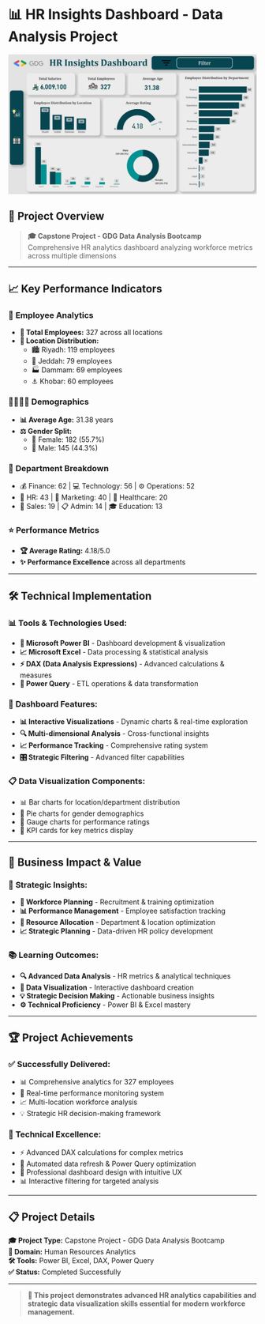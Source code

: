 # 📊 HR Insights Dashboard - Data Analysis Project

![HR Dashboard](hr-dashboard.png)

## 🎯 **Project Overview**

> **🎓 Capstone Project - GDG Data Analysis Bootcamp**  
> Comprehensive HR analytics dashboard analyzing workforce metrics across multiple dimensions

---

## 📈 **Key Performance Indicators**

### 👥 **Employee Analytics**
- **🏢 Total Employees:** 327 across all locations
- **📍 Location Distribution:**
  - 🏙️ Riyadh: 119 employees
  - 🌊 Jeddah: 79 employees  
  - 🏭 Dammam: 69 employees
  - ⚓ Khobar: 60 employees

### 👨‍👩‍👧‍👦 **Demographics**
- **📊 Average Age:** 31.38 years
- **⚖️ Gender Split:**
  - 👩 Female: 182 (55.7%)
  - 👨 Male: 145 (44.3%)

### 🏢 **Department Breakdown**
- 💰 Finance: 62 | 💻 Technology: 56 | ⚙️ Operations: 52
- 👥 HR: 43 | 📱 Marketing: 40 | 🏥 Healthcare: 20
- 💼 Sales: 19 | 📋 Admin: 14 | 🎓 Education: 13

### ⭐ **Performance Metrics**
- **🏆 Average Rating:** 4.18/5.0
- **✨ Performance Excellence** across all departments

---

## 🛠️ **Technical Implementation**

### 📊 **Tools & Technologies Used:**
- **🎯 Microsoft Power BI** - Dashboard development & visualization
- **📈 Microsoft Excel** - Data processing & statistical analysis
- **⚡ DAX (Data Analysis Expressions)** - Advanced calculations & measures
- **🔄 Power Query** - ETL operations & data transformation

### 🎨 **Dashboard Features:**
- **📊 Interactive Visualizations** - Dynamic charts & real-time exploration
- **🔍 Multi-dimensional Analysis** - Cross-functional insights
- **📈 Performance Tracking** - Comprehensive rating system
- **🎛️ Strategic Filtering** - Advanced filter capabilities

### 📋 **Data Visualization Components:**
- 📊 Bar charts for location/department distribution
- 🥧 Pie charts for gender demographics  
- 📏 Gauge charts for performance ratings
- 📱 KPI cards for key metrics display

---

## 💼 **Business Impact & Value**

### 🎯 **Strategic Insights:**
- **👥 Workforce Planning** - Recruitment & training optimization
- **📊 Performance Management** - Employee satisfaction tracking
- **📍 Resource Allocation** - Department & location optimization
- **📈 Strategic Planning** - Data-driven HR policy development

### 📚 **Learning Outcomes:**
- **🔍 Advanced Data Analysis** - HR metrics & analytical techniques
- **🎨 Data Visualization** - Interactive dashboard creation
- **💡 Strategic Decision Making** - Actionable business insights
- **⚙️ Technical Proficiency** - Power BI & Excel mastery

---

## 🏆 **Project Achievements**

### ✅ **Successfully Delivered:**
- 📊 Comprehensive analytics for 327 employees
- 🎯 Real-time performance monitoring system
- 📈 Multi-location workforce analysis
- 💡 Strategic HR decision-making framework

### 🚀 **Technical Excellence:**
- ⚡ Advanced DAX calculations for complex metrics
- 🔄 Automated data refresh & Power Query optimization
- 🎨 Professional dashboard design with intuitive UX
- 📊 Interactive filtering for targeted analysis

---

## 📋 **Project Details**

**🎓 Project Type:** Capstone Project - GDG Data Analysis Bootcamp  
**🏢 Domain:** Human Resources Analytics  
**🛠️ Tools:** Power BI, Excel, DAX, Power Query  
**✅ Status:** Completed Successfully  

---

> **🚀 This project demonstrates advanced HR analytics capabilities and strategic data visualization skills essential for modern workforce management.**

